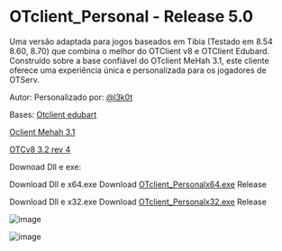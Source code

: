 # OTclient_Personal - Release 5.0 
Uma versão adaptada para jogos baseados em Tibia (Testado em 8.54 8.60, 8.70) que combina o melhor do OTClient v8 e OTClient Edubard. Construído sobre a base confiável do OTclient MeHah 3.1, este cliente oferece uma experiência única e personalizada para os jogadores de OTServ.

Autor:
Personalizado por: [@l3k0t](https://tibiaking.com/profile/76262-l3k0t/)


Bases:
[Otclient edubart](https://github.com/edubart/otclient)

[Oclient Mehah 3.1](https://github.com/mehah/otclient)

[OTCv8 3.2 rev 4](https://github.com/OTCv8/otclientv8)


Downoad Dll e exe:

Download Dll e x64.exe Download [OTclient_Personalx64.exe](https://www.mediafire.com/file/154y5qh0lfmuyz3/OTclient_Personalx64.zip/file) Release

Download Dll e x32.exe Download [OTclient_Personalx32.exe](https://www.mediafire.com/file/0f98636mt7a8wcg/OTclient_Personalx32.zip/file) Release

![image](https://github.com/l3k0t/OTcliente_Personal_5.0/assets/93864048/196f149e-c555-414b-a2e0-7697f49238ab)

![image](https://github.com/l3k0t/OTcliente_Personal_5.0/assets/93864048/115fc1ab-6c9c-4eef-bbea-6b51668d7836)


